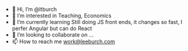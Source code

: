 - 👋 Hi, I’m @ltburch
- 👀 I’m interested in Teaching, Economics
- 🌱 I’m currently learning Still doing JS front ends, it changes so fast, I perfer Angular but can do React
- 💞️ I’m looking to collaborate on ...
- 📫 How to reach me work@leeburch.com

<!---
ltburch/ltburch is a ✨ special ✨ repository because its `README.md` (this file) appears on your GitHub profile.
You can click the Preview link to take a look at your changes.
--->
